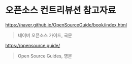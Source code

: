 # 오픈소스 컨트리뷰션 참고자료

https://naver.github.io/OpenSourceGuide/book/index.html
> 네이버 오픈소스 가이드, 국문

https://opensource.guide/
> Open Source Guides, 영문

